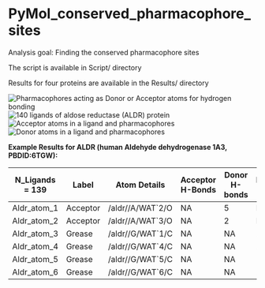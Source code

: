 # PyMol_conserved_pharmacophore_sites

Analysis goal: Finding the conserved pharmacophore sites 

The script is available in Script/ directory

Results for four proteins are available in the Results/ directory


![Pharmacophores acting as Donor or Acceptor atoms for hydrogen bonding](https://github.com/mmottaqii/PyMol_conserved_pharmacophore_sites/blob/main/pictures/Picture_1.png?raw=true)
![140 ligands of aldose reductase (ALDR) protein](https://github.com/mmottaqii/PyMol_conserved_pharmacophore_sites/blob/main/pictures/Picture_2.png?raw=true)
![Acceptor atoms in a ligand and pharmacophores](https://github.com/mmottaqii/PyMol_conserved_pharmacophore_sites/blob/main/pictures/Picture_3.png?raw=true)
![Donor atoms in a ligand and pharmacophores](https://github.com/mmottaqii/PyMol_conserved_pharmacophore_sites/blob/main/pictures/Picture_4.png?raw=true)

**Example Results for ALDR (human Aldehyde dehydrogenase 1A3, PBDID:6TGW):**

|N_Ligands = 139|Label   |Atom Details    |Acceptor H-Bonds|Donor H-bonds|Hydrophobic Interactions|
|---------------|--------|----------------|-----------------------|--------------------|------------------------|
|Aldr_atom_1    |Acceptor|/aldr//A/WAT`2/O|NA                   |5                   |NA                      |
|Aldr_atom_2    |Acceptor|/aldr//A/WAT`3/O|NA                    |2                   |NA                      |
|Aldr_atom_3    |Grease  |/aldr//G/WAT`1/C|NA                     |NA                  |266                     |
|Aldr_atom_4    |Grease  |/aldr//G/WAT`4/C|NA                     |NA                  |293                     |
|Aldr_atom_5    |Grease  |/aldr//G/WAT`5/C|NA                     |NA                  |122                     |
|Aldr_atom_6    |Grease  |/aldr//G/WAT`6/C|NA                     |NA                  |259                     |
